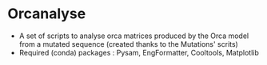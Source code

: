 # Orcanalyse

- A set of scripts to analyse orca matrices produced by the Orca model from a mutated sequence (created thanks to the Mutations' scrits)
- Required (conda) packages : Pysam, EngFormatter, Cooltools, Matplotlib
